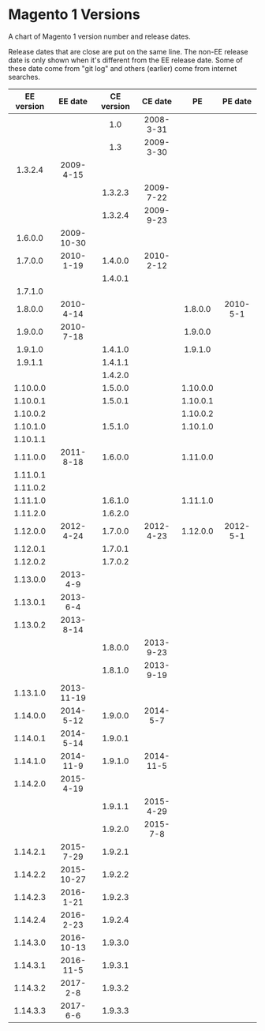 # Magento 1 Versions
A chart of Magento 1 version number and release dates.

Release dates that are close are put on the same line. The non-EE release date is only shown when it's different from the EE release date. Some of these date come from "git log" and others (earlier) come from internet searches.

EE version | EE date | CE version | CE date | PE | PE date
:---: | :---: | :---: | :---: | :---: | :---:
&nbsp; |  | 1.0 | 2008-3-31 |  | 
&nbsp; |  | 1.3 | 2009-3-30 |  | 
1.3.2.4 | 2009-4-15 |  |  |  | 
&nbsp; |  | 1.3.2.3 | 2009-7-22 |  | 
&nbsp; |  | 1.3.2.4 | 2009-9-23 |  | 
1.6.0.0 | 2009-10-30 |  |  |  | 
1.7.0.0 | 2010-1-19 | 1.4.0.0 | 2010-2-12 |  | 
&nbsp; |  | 1.4.0.1 |  |  | 
1.7.1.0 |  |  |  |  | 
1.8.0.0 | 2010-4-14 |  |  | 1.8.0.0 | 2010-5-1
1.9.0.0 | 2010-7-18 |  |  | 1.9.0.0 | 
1.9.1.0 |  | 1.4.1.0 |  | 1.9.1.0 | 
1.9.1.1 |  | 1.4.1.1 |  |  | 
&nbsp; |  | 1.4.2.0 |  |  | 
1.10.0.0 |  | 1.5.0.0 |  | 1.10.0.0 | 
1.10.0.1 |  | 1.5.0.1 |  | 1.10.0.1 | 
1.10.0.2 |  |  |  | 1.10.0.2 | 
1.10.1.0 |  | 1.5.1.0 |  | 1.10.1.0 | 
1.10.1.1 |  |  |  |  | 
1.11.0.0 | 2011-8-18 | 1.6.0.0 |  | 1.11.0.0 | 
1.11.0.1 |  |  |  |  | 
1.11.0.2 |  |  |  |  | 
1.11.1.0 |  | 1.6.1.0 |  | 1.11.1.0 | 
1.11.2.0 |  | 1.6.2.0 |  |  | 
1.12.0.0 | 2012-4-24 | 1.7.0.0 | 2012-4-23 | 1.12.0.0 | 2012-5-1
1.12.0.1 |  | 1.7.0.1 |  |  | 
1.12.0.2 |  | 1.7.0.2 |  |  | 
1.13.0.0 | 2013-4-9 |  |  |  | 
1.13.0.1 | 2013-6-4 |  |  |  | 
1.13.0.2 | 2013-8-14 |  |  |  | 
&nbsp; |  | 1.8.0.0 | 2013-9-23 |  | 
&nbsp; |  | 1.8.1.0 | 2013-9-19 |  | 
1.13.1.0 | 2013-11-19 |  |  |  | 
1.14.0.0 | 2014-5-12 | 1.9.0.0 | 2014-5-7 |  | 
1.14.0.1 | 2014-5-14 | 1.9.0.1 |  |  | 
1.14.1.0 | 2014-11-9 | 1.9.1.0 | 2014-11-5 |  | 
1.14.2.0 | 2015-4-19 |  |  |  | 
&nbsp; |  | 1.9.1.1 | 2015-4-29 |  | 
&nbsp; |  | 1.9.2.0 | 2015-7-8 |  | 
1.14.2.1 | 2015-7-29 | 1.9.2.1 |  |  | 
1.14.2.2 | 2015-10-27 | 1.9.2.2 |  |  | 
1.14.2.3 | 2016-1-21 | 1.9.2.3 |  |  | 
1.14.2.4 | 2016-2-23 | 1.9.2.4 |  |  | 
1.14.3.0 | 2016-10-13 | 1.9.3.0 |  |  | 
1.14.3.1 | 2016-11-5 | 1.9.3.1 |  |  | 
1.14.3.2 | 2017-2-8 | 1.9.3.2 |  |  | 
1.14.3.3 | 2017-6-6 | 1.9.3.3 |  |  | 
